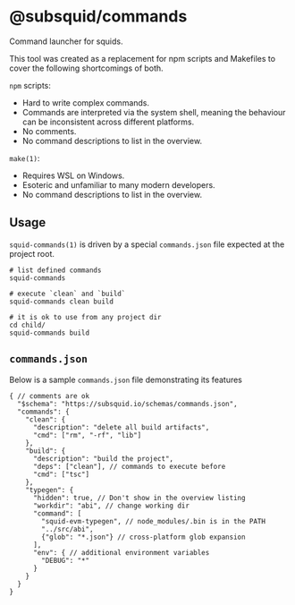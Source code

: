 # @subsquid/commands

Command launcher for squids.

This tool was created as a replacement for npm scripts and Makefiles to cover the following shortcomings of both.

`npm` scripts:

* Hard to write complex commands.
* Commands are interpreted via the system shell, meaning the behaviour can be inconsistent across different platforms.
* No comments.
* No command descriptions to list in the overview.

`make(1)`:

* Requires WSL on Windows.
* Esoteric and unfamiliar to many modern developers.
* No command descriptions to list in the overview.

## Usage

`squid-commands(1)` is driven by a special `commands.json` file expected at the project root.

```shell
# list defined commands
squid-commands 

# execute `clean` and `build`
squid-commands clean build

# it is ok to use from any project dir
cd child/
squid-commands build
```

## `commands.json`

Below is a sample `commands.json` file demonstrating its features

```json5
{ // comments are ok
  "$schema": "https://subsquid.io/schemas/commands.json",
  "commands": {
    "clean": {
      "description": "delete all build artifacts",
      "cmd": ["rm", "-rf", "lib"]
    },
    "build": {
      "description": "build the project",
      "deps": ["clean"], // commands to execute before
      "cmd": ["tsc"]
    },
    "typegen": {
      "hidden": true, // Don't show in the overview listing
      "workdir": "abi", // change working dir
      "command": [
        "squid-evm-typegen", // node_modules/.bin is in the PATH
        "../src/abi",
        {"glob": "*.json"} // cross-platform glob expansion
      ],
      "env": { // additional environment variables
        "DEBUG": "*"
      }
    }
  }
}
```
